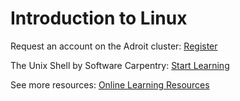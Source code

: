 # Introduction to Linux

Request an account on the Adroit cluster: [Register](https://forms.rc.princeton.edu/registration/?q=adroit)

The Unix Shell by Software Carpentry: [Start Learning](https://swcarpentry.github.io/shell-novice/)

See more resources: [Online Learning Resources](https://researchcomputing.princeton.edu/education/external-online-resources/linux)
